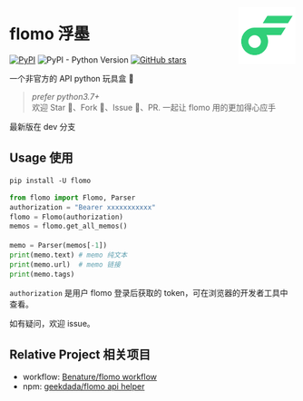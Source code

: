 <a href="https://flomoapp.com/"><img src="https://raw.githubusercontent.com/Benature/flomo/main/flomo/media/logo-192x192.png" height="100" align="right"></a>

# flomo 浮墨

[![PyPI](https://img.shields.io/pypi/v/flomo)](https://pypi.org/project/flomo/)
![PyPI - Python Version](https://img.shields.io/pypi/pyversions/flomo)
[![GitHub stars](https://img.shields.io/github/stars/Benature/flomo)](https://github.com/Benature/flomo)

一个非官方的 API python 玩具盒 👀

> *prefer python3.7+*  
> 欢迎 Star 🌟、Fork 🍴、Issue 💬、PR. 一起让 flomo 用的更加得心应手

最新版在 dev 分支

## Usage 使用

```shell
pip install -U flomo
```

```python
from flomo import Flomo, Parser
authorization = "Bearer xxxxxxxxxxx"
flomo = Flomo(authorization)
memos = flomo.get_all_memos()

memo = Parser(memos[-1])
print(memo.text) # memo 纯文本
print(memo.url)  # memo 链接
print(memo.tags)
```

`authorization` 是用户 flomo 登录后获取的 token，可在浏览器的开发者工具中查看。

如有疑问，欢迎 issue。


## Relative Project 相关项目

- workflow: [Benature/flomo workflow](https://github.com/Benature/flomo-workflow)
- npm: [geekdada/flomo api helper](https://github.com/geekdada/flomo-api-helper)
